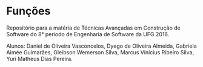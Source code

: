 # Funções

Repositório para a matéria de Técnicas Avançadas em Construção de Software do 8° período de Engenharia de Software da UFG 2016.

Alunos: Daniel de Oliveira Vasconcelos, Dyego de Oliveira Almeida, Gabriela Aimée Guimarães, Gleibson Wemerson Silva, Marcus Vinícius Ribeiro Silva, Yuri Matheus Dias Pereira.
